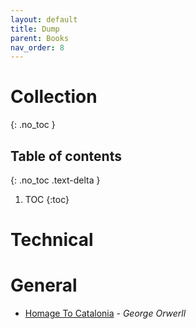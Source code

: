 ```yaml
---
layout: default
title: Dump
parent: Books
nav_order: 8
---
```


# Collection
{: .no_toc }

## Table of contents
{: .no_toc .text-delta }

1. TOC
{:toc}

# Technical

# General

- [Homage To Catalonia](https://www.goodreads.com/book/show/9646.Homage_to_Catalonia) - *George Orwerll*
